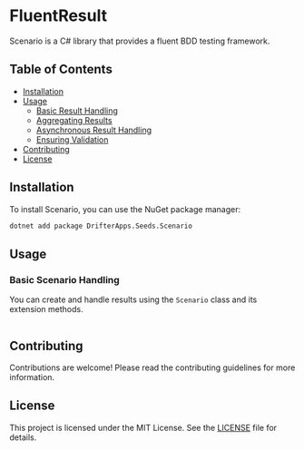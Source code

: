 # FluentResult

Scenario is a C# library that provides a fluent BDD testing framework.

## Table of Contents

- [Installation](#installation)
- [Usage](#usage)
  - [Basic Result Handling](#basic-result-handling)
  - [Aggregating Results](#aggregating-results)
  - [Asynchronous Result Handling](#asynchronous-result-handling)
  - [Ensuring Validation](#ensuring-validation)
- [Contributing](#contributing)
- [License](#license)

## Installation

To install Scenario, you can use the NuGet package manager:

```sh
dotnet add package DrifterApps.Seeds.Scenario
```

## Usage

### Basic Scenario Handling

You can create and handle results using the `Scenario` class and its extension methods.

```csharp

```

## Contributing

Contributions are welcome! Please read the contributing guidelines for more information.

## License

This project is licensed under the MIT License. See the [LICENSE](./LICENSE) file for details.
